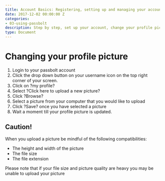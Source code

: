 ```yaml
---
title: Account Basics: Registering, setting up and managing your account
date: 2017-12-02 00:00:00 Z
categories:
- 03-using-passbolt
description: Step by step, set up your account, change your profile pic, manage your account.
type: Document
---
```


# Changing your profile picture
1. Login to your passbolt account
2. Click the drop down button on your username icon on the top right corner of your screen.
3. Click on ?my profile?
4. Select ?Click here  to upload a new picture?
5. Click ?Browse?
6. Select a picture from your computer that you would like to upload
7. Click ?Save? once you have selected a picture
8. Wait a moment till your profile picture is updated.

## Caution!
When you upload a picture be mindful of the following compatibilities:
* The height and width of the picture
* The file size
* The file extension

Please note that if your file size and picture quality are heavy you may be unable to upload your picture
